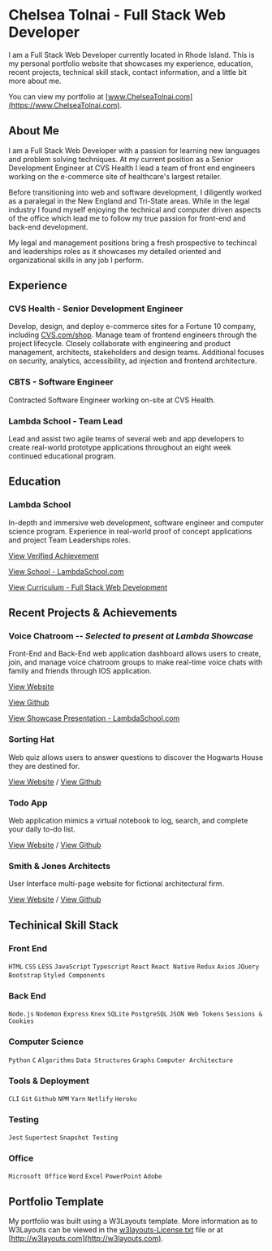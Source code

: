 # Chelsea Tolnai - Full Stack Web Developer

I am a Full Stack Web Developer currently located in Rhode Island. This is my personal portfolio website that showcases my experience, education, recent projects, technical skill stack, contact information, and a little bit more about me. 

You can view my portfolio at [www.ChelseaTolnai.com](https://www.ChelseaTolnai.com).

## About Me

I am a Full Stack Web Developer with a passion for learning new languages and problem solving techniques. At my current position as a Senior Development Engineer at CVS Health I lead a team of front end engineers working on the e-commerce site of healthcare's largest retailer.</p>

Before transitioning into web and software development, I diligently worked as a paralegal in the New England and Tri-State areas. While in the legal industry I found myself enjoying the technical and computer driven aspects of the office which lead me to follow my true passion for front-end and back-end development.</p>

My legal and management positions bring a fresh prospective to techincal and leaderships roles as it showcases my detailed oriented and organizational skills in any job I perform.</p>

## Experience

### CVS Health - Senior Development Engineer

Develop, design, and deploy e-commerce sites for a Fortune 10 company, including
[CVS.com/shop](https://www.cvs.com/shop). Manage team of frontend engineers through the project lifecycle. Closely collaborate with engineering and product management, architects, stakeholders and design teams. Additional focuses on security, analytics, accessibility, ad injection and frontend architecture.

### CBTS - Software Engineer

Contracted Software Engineer working on-site at CVS Health.

### Lambda School - Team Lead

Lead and assist two agile teams of several web and app developers to create real-world prototype applications throughout an eight week continued educational program.

## Education

### Lambda School

In-depth and immersive web development, software engineer and computer science program. Experience in real-world proof of concept applications and project Team Leaderships roles.

[View Verified Achievement](https://www.youracclaim.com/badges/be49f5f2-5803-462c-97a4-799bae02c1b9/linked_in)

[View School - LambdaSchool.com](https://lambdaschool.com/)

[View Curriculum - Full Stack Web Development](https://learn.lambdaschool.com/course/cs-fsw)

## Recent Projects & Achievements

### Voice Chatroom -- *Selected to present at Lambda Showcase*

Front-End and Back-End web application dashboard allows users to create, join, and manage voice chatroom groups to make real-time voice chats with family and friends through IOS application.

[View Website](https://myvoicechatroom.netlify.app/)

[View Github](https://github.com/intercom-app)

[View Showcase Presentation - LambdaSchool.com](https://lambdaschool.com/lab-demos/voice-chatroom)

### Sorting Hat

Web quiz allows users to answer questions to discover the Hogwarts House they are destined for.

  [View Website](https://catolnai-sorting-hat.netlify.com) / [View Github](https://github.com/ChelseaTolnai/Sorting-Hat-Quiz)

### Todo App

Web application mimics a virtual notebook to log, search, and complete your daily to-do list.

[View Website](https://catolnai-todo-app.netlify.com/) / [View Github](https://github.com/ChelseaTolnai/React-Todo-App)

### Smith & Jones Architects

User Interface multi-page website for fictional architectural firm.

[View Website](https://catolnai-ui-architects.netlify.com/) / [View Github](https://github.com/ChelseaTolnai/Architecture-Marketing-Site)

## Techinical Skill Stack

### Front End

`HTML` `CSS` `LESS` `JavaScript` `Typescript` `React` `React Native` `Redux` `Axios` `JQuery` `Bootstrap` `Styled Components`

### Back End

`Node.js` `Nodemon` `Express` `Knex` `SQLite` `PostgreSQL` `JSON Web Tokens` `Sessions & Cookies`

### Computer Science

`Python` `C` `Algorithms` `Data Structures` `Graphs` `Computer Architecture`

### Tools & Deployment

`CLI` `Git` `Github` `NPM` `Yarn` `Netlify` `Heroku`

### Testing

`Jest` `Supertest` `Snapshot Testing`

### Office

`Microsoft Office` `Word` `Excel` `PowerPoint` `Adobe`

## Portfolio Template

My portfolio was built using a W3Layouts template. More information as to W3Layouts can be viewed in the [w3layouts-License.txt](w3layouts-License.txt) file or at [http://w3layouts.com](http://w3layouts.com).
